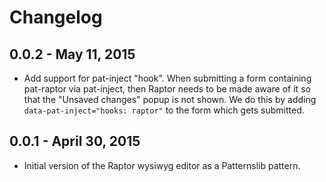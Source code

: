 # Changelog

## 0.0.2 - May 11, 2015

- Add support for pat-inject "hook". When submitting a form containing pat-raptor via pat-inject, then Raptor needs to be made aware of it so that the "Unsaved changes" popup is not shown. We do this by adding `data-pat-inject="hooks: raptor"` to the form which gets submitted.

## 0.0.1 - April 30, 2015

- Initial version of the Raptor wysiwyg editor as a Patternslib pattern.
